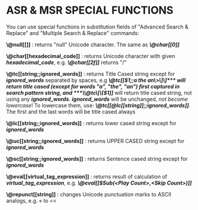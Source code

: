 # ASR & MSR SPECIAL FUNCTIONS

You can use special functions in substitution fields of "Advanced Search \& Replace" and "Multiple Search \& Replace" commands:

**\\@null\[\[\]\]** : returns "null" Unicode character. The same as ***\\@char\[\[0\]\]***

**\\@char\[\[hexadecimal\_code\]\]** : returns Unicode character with given ***hexadecimal\_code***, e.g. ***\\@char\[\[2f\]\]*** returns "/"

**\\@tc\[\[string;;ignored\_words\]\]** : returns Title Cased string except for ***ignored\_words*** separated by spaces, e.g ***\\@tc\[\[$1;;a the an\>\]\]*** will return title cased (except for words "a", "the", "an") first captured in search pattern string, and ***\\@tc\[\[$1\]\]*** will return title cased string, not using any ***ignored\_words***. ***ignored\_words*** will be unchanged, *not become lowercase*\! To lowercase them, use: ***\\@tc\[\[@lc\[\[string\]\];;ignored\_words\]\]***. The first and the last words will be title cased always

**\\@lc\[\[string;;ignored\_words\]\]** : returns lower cased string except for ***ignored\_words***

**\\@uc\[\[string;;ignored\_words\]\]** : returns UPPER CASED string except for ***ignored\_words***

**\\@sc\[\[string;;ignored\_words\]\]** : returns Sentence cased string except for ***ignored\_words***

**\\@eval\[\[virtual\_tag\_expression\]\]** : returns result of calculation of ***virtual\_tag\_expression***, e.g. ***\\@eval\[\[$Sub(\<Play Count\>,\<Skip Count\>)\]\]***

**\\@repunct\[\[string\]\]** : changes Unicode punctuation marks to ASCII analogs, e.g. « to \<\<
